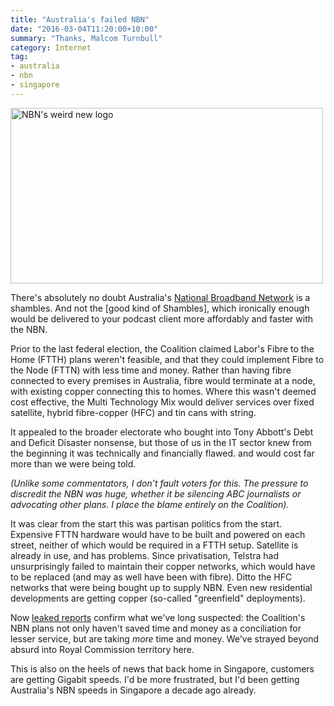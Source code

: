 ```yaml
---
title: "Australia's failed NBN"
date: "2016-03-04T11:20:00+10:00"
summary: "Thanks, Malcom Turnbull"
category: Internet
tag:
- australia
- nbn
- singapore
---
```

<p><img src="https://rubenerd.com/files/2016/nbn.jpg" srcset="https://rubenerd.com/files/2016/nbn.jpg 1x, https://rubenerd.com/files/2016/nbn@2x.jpg 2x" alt="NBN's weird new logo" style="width:500px; height:281px" /></p>

There's absolutely no doubt Australia's [National Broadband Network] is a shambles. And not the [good kind of Shambles], which ironically enough would be delivered to your podcast client more affordably and faster with the NBN.

Prior to the last federal election, the Coalition claimed Labor's Fibre to the Home (FTTH) plans weren't feasible, and that they could implement Fibre to the Node (FTTN) with less time and money. Rather than having fibre connected to every premises in Australia, fibre would terminate at a node, with existing copper connecting this to homes. Where this wasn't deemed cost effective, the Multi Technology Mix would deliver services over fixed satellite, hybrid fibre-copper (HFC) and tin cans with string.

It appealed to the broader electorate who bought into Tony Abbott's Debt and Deficit Disaster nonsense, but those of us in the IT sector knew from the beginning it was technically and financially flawed. and would cost far more than we were being told.

<p style="font-style:italic">(Unlike some commentators, I don’t fault voters for this. The pressure to discredit the NBN was huge, whether it be silencing ABC journalists or advocating other plans. I place the blame entirely on the Coalition).</p>

It was clear from the start this was partisan politics from the start. Expensive FTTN hardware would have to be built and powered on each street, neither of which would be required in a FTTH setup. Satellite is already in use, and has problems. Since privatisation, Telstra had unsurprisingly failed to maintain their copper networks, which would have to be replaced (and may as well have been with fibre). Ditto the HFC networks that were being bought up to supply NBN. Even new residential developments are getting copper (so-called "greenfield" deployments).

Now [leaked reports] confirm what we've long suspected: the Coalition's NBN plans not only haven't saved time and money as a conciliation for lesser service, but are taking *more* time and money. We've strayed beyond absurd into Royal Commission territory here.

This is also on the heels of news that back home in Singapore, customers are getting Gigabit speeds. I'd be more frustrated, but I'd been getting Australia's NBN speeds in Singapore a decade ago already.

[National Broadband Network]: https://www.nbnco.com.au/
[the good kind of Shambles]: http://onsug.com/archives/category/shambles
[leaked reports]: http://www.theguardian.com/australia-news/2016/feb/29/communications-minister-denies-national-broadband-network-in-crisis

